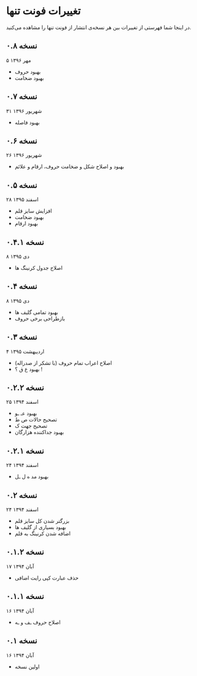 تغییرات فونت تنها
=================

در اینجا شما فهرستی از تغییرات بین هر نسخه‌ی انتشار از فونت تنها را مشاهده می‌کنید.

نسخه ۰.۸
--------
۵ مهر ۱۳۹۶

- بهبود حروف
- بهبود ضخامت

نسخه ۰.۷
--------
۳۱ شهریور ۱۳۹۶

- بهبود فاصله

نسخه ۰.۶
--------
۲۶ شهریور ۱۳۹۶

- بهبود و اصلاح شکل و ضخامت حروف، ارقام و علائم

نسخه ۰.۵
--------
۲۸ اسفند ۱۳۹۵

- افزایش سایز قلم
- بهبود ضخامت
- بهبود ارقام

نسخه ۰.۴.۱
----------
۸ دی ۱۳۹۵

- اصلاح جدول کرنینگ ها

نسخه ۰.۴
--------
۸ دی ۱۳۹۵

- بهبود تمامی گلیف ها
- بازطراحی برخی حروف

نسخه ۰.۳
--------
۴ اردیبهشت ۱۳۹۵

- اصلاح اعراب تمام حروف (با تشکر از صدراله)
- بهبود ع ق ؟ !

نسخه ۰.۲.۲
----------
۲۵ اسفند ۱۳۹۴

- بهبود عـ ـو
- تصحیح حالات ص ط
- تصحیح جهت ک
- بهبود جداکننده هزارگان

نسخه ۰.۲.۱
----------
۲۴ اسفند ۱۳۹۴

- بهبود مد ه ل ـل

نسخه ۰.۲
--------
۲۴ اسفند ۱۳۹۴

- بزرگتر شدن کل سایز قلم
- بهبود بسیاری از گلیف ها
- اضافه شدن کرنینگ به قلم

نسخه ۰.۱.۲
----------
۱۷ آبان ۱۳۹۴

- حذف عبارت کپی رایت اضافی

نسخه ۰.۱.۱
----------
۱۶ آبان ۱۳۹۴

- اصلاح حروف ـف و ـه

نسخه ۰.۱
--------
۱۶ آبان ۱۳۹۴

- اولین نسخه

